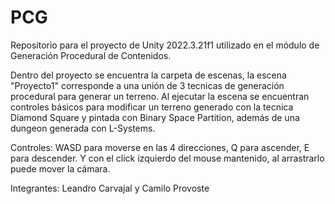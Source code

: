 # PCG

Repositorio para el proyecto de Unity 2022.3.21f1 utilizado en el módulo de Generación Procedural de Contenidos.

Dentro del proyecto se encuentra la carpeta de escenas, la escena "Proyecto1" corresponde a una unión de 3 tecnicas de generación procedural para generar un terreno. Al ejecutar la escena se encuentran controles básicos para modificar un terreno generado con la tecnica Diamond Square y pintada con Binary Space Partition, además de una dungeon generada con L-Systems.

Controles: WASD para moverse en las 4 direcciones, Q para ascender, E para descender. Y con el click izquierdo del mouse mantenido, al arrastrarlo puede mover la cámara.

Integrantes: Leandro Carvajal y Camilo Provoste
